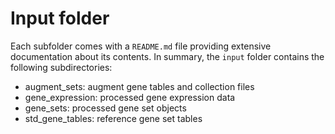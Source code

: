 # Input folder

Each subfolder comes with a `README.md` file providing extensive documentation about its contents. In summary, the `input` folder contains the following subdirectories:

- augment\_sets: augment gene tables and collection files 
- gene\_expression: processed gene expression data 
- gene\_sets: processed gene set objects
- std\_gene\_tables: reference gene set tables
